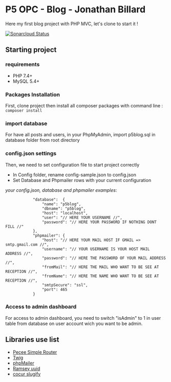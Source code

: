 # P5 OPC - Blog - Jonathan Billard

Here my first blog project with PHP MVC, let's clone to start it !

[![Sonarcloud Status](https://sonarcloud.io/api/project_badges/measure?project=com.lapots.breed.judge:judge-rule-engine&metric=alert_status)](https://sonarcloud.io/dashboard?id=Kaloss38_P5_blog_jonathan_billard)

## Starting project

### requirements

- PHP 7.4+
- MySQL 5.4+

### Packages Installation

First, clone project then install all composer packages with command line : ``composer install``

### import database

For have all posts and users, in your PhpMyAdmin, import p5blog.sql in database folder from root directory

### config.json settings

Then, we need to set configuration file to start project correctly

- In Config folder, rename config-sample.json to config.json
- Set Database and Phpmailer rows with your current configuration

_your config.json, database and phpmailer examples_:

```
            "database":  {
                "name": "p5blog", 
                "dbname": "p5blog",
                "host": "localhost",
                "user": "// HERE YOUR USERNAME //",
                "password": "// HERE YOUR PASSWORD IF NOTHING DONT FILL //"
            },
            "phpmailer": {
                "host": "// HERE YOUR MAIL HOST IF GMAIL => smtp.gmail.com //",
                "username": "// YOUR USERNAME IS YOUR HOST MAIL ADDRESS //",
                "password": "// HERE THE PASSWORD OF YOUR MAIL ADDRESS //",
                "fromMail": "// HERE THE MAIL WHO WANT TO BE SEE AT RECEPTION //",
                "fromName": "// HERE THE NAME WHO WANT TO BE SEE AT RECEPTION //",
                "smtpSecure": "ssl",
                "port": 465
            }
```

### Access to admin dashboard

For access to admin dashboard, you need to switch "isAdmin" to 1 in user table from database on user account wich you want to be admin.

## Libraries use list

- [Pecee Simple Router](https://packagist.org/packages/pecee/simple-router)
- [Twig](https://packagist.org/packages/twig/twig)
- [phpMailer](https://packagist.org/packages/phpmailer/phpmailer)
- [Ramsey uuid](https://packagist.org/packages/ramsey/uuid)
- [cocur slugify](https://packagist.org/packages/cocur/slugify)



